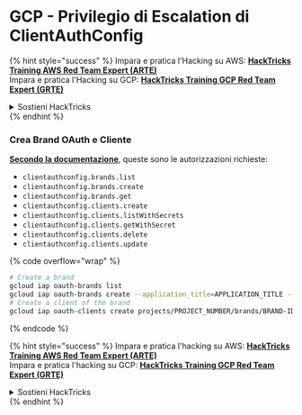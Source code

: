 # GCP - Privilegio di Escalation di ClientAuthConfig

{% hint style="success" %}
Impara e pratica l'Hacking su AWS: <img src="/.gitbook/assets/image.png" alt="" data-size="line">[**HackTricks Training AWS Red Team Expert (ARTE)**](https://training.hacktricks.xyz/courses/arte)<img src="/.gitbook/assets/image.png" alt="" data-size="line">\
Impara e pratica l'Hacking su GCP: <img src="/.gitbook/assets/image (2).png" alt="" data-size="line">[**HackTricks Training GCP Red Team Expert (GRTE)**<img src="/.gitbook/assets/image (2).png" alt="" data-size="line">](https://training.hacktricks.xyz/courses/grte)

<details>

<summary>Sostieni HackTricks</summary>

* Controlla i [**piani di abbonamento**](https://github.com/sponsors/carlospolop)!
* **Unisciti al** 💬 [**gruppo Discord**](https://discord.gg/hRep4RUj7f) o al [**gruppo telegram**](https://t.me/peass) o **seguici** su **Twitter** 🐦 [**@hacktricks\_live**](https://twitter.com/hacktricks\_live)**.**
* **Condividi trucchi di hacking inviando PR a** [**HackTricks**](https://github.com/carlospolop/hacktricks) e [**HackTricks Cloud**](https://github.com/carlospolop/hacktricks-cloud) repos di github.

</details>
{% endhint %}

### Crea Brand OAuth e Cliente&#x20;

[**Secondo la documentazione**](https://cloud.google.com/iap/docs/programmatic-oauth-clients), queste sono le autorizzazioni richieste:

* `clientauthconfig.brands.list`
* `clientauthconfig.brands.create`
* `clientauthconfig.brands.get`
* `clientauthconfig.clients.create`
* `clientauthconfig.clients.listWithSecrets`
* `clientauthconfig.clients.getWithSecret`
* `clientauthconfig.clients.delete`
* `clientauthconfig.clients.update`

{% code overflow="wrap" %}
```bash
# Create a brand
gcloud iap oauth-brands list
gcloud iap oauth-brands create --application_title=APPLICATION_TITLE --support_email=SUPPORT_EMAIL
# Create a client of the brand
gcloud iap oauth-clients create projects/PROJECT_NUMBER/brands/BRAND-ID --display_name=NAME
```
{% endcode %}

{% hint style="success" %}
Impara e pratica l'hacking su AWS: <img src="/.gitbook/assets/image.png" alt="" data-size="line">[**HackTricks Training AWS Red Team Expert (ARTE)**](https://training.hacktricks.xyz/courses/arte)<img src="/.gitbook/assets/image.png" alt="" data-size="line">\
Impara e pratica l'hacking su GCP: <img src="/.gitbook/assets/image (2).png" alt="" data-size="line">[**HackTricks Training GCP Red Team Expert (GRTE)**<img src="/.gitbook/assets/image (2).png" alt="" data-size="line">](https://training.hacktricks.xyz/courses/grte)

<details>

<summary>Sostieni HackTricks</summary>

* Controlla i [**piani di abbonamento**](https://github.com/sponsors/carlospolop)!
* **Unisciti al** 💬 [**gruppo Discord**](https://discord.gg/hRep4RUj7f) o al [**gruppo telegram**](https://t.me/peass) o **seguici** su **Twitter** 🐦 [**@hacktricks\_live**](https://twitter.com/hacktricks\_live)**.**
* **Condividi trucchi di hacking inviando PR a** [**HackTricks**](https://github.com/carlospolop/hacktricks) e [**HackTricks Cloud**](https://github.com/carlospolop/hacktricks-cloud) github repos.

</details>
{% endhint %}
